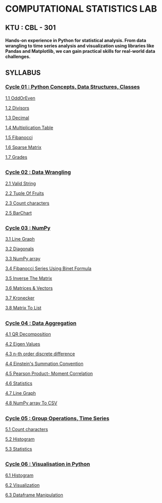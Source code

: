 # COMPUTATIONAL STATISTICS LAB

## KTU : CBL - 301

#### Hands-on experience in Python for statistical analysis. From data wrangling to time series analysis and visualization using libraries like Pandas and Matplotlib, we can gain practical skills for real-world data challenges.

## SYLLABUS

### [Cycle 01 : Python Concepts, Data Structures, Classes](./cycle1)

[1.1 OddOrEven](./cycle1/oddOrEven.py)

[1.2 Divisors](./cycle1/divisors.py)

[1.3 Decimal](./cycle1/diffBase.py)

[1.4 Multiplication Table](./cycle1/multiplicationTable.py)

[1.5 Fibanocci](./cycle1/fibanocci.py)

[1.6 Sparse Matrix](./cycle1/sparse.py)

[1.7 Grades](./cycle1/studGrades.py)

##

### [Cycle 02 : Data Wrangling](./cycle2)

[2.1 Valid String](./cycle2/string.py)

[2.2 Tuple Of Fruits](./cycle2/fruits.py)

[2.3 Count characters](./cycle2/count.py)

[2.5 BarChart](./cycle2/barchart.py)

##

### [Cycle 03 : NumPy](./cycle3)

[3.1 Line Graph](./cycle3/plot.py)

[3.2 Diagonals](./cycle3/diagonals.py)

[3.3 NumPy array](./cycle3/flattening.py)

[3.4 Fibanocci Series Using Binet Formula](./cycle3/Fibanocci.py)

[3.5 Inverse The Matrix](./cycle3/Inverse.py)

[3.6 Matrices & Vectors](./cycle3/Products.py)

[3.7 Kronecker](./cycle3/Kronecker.py)

[3.8 Matrix To List](./cycle3/matrixToList.py)

##

### [Cycle 04 : Data Aggregation](./cycle4)

[4.1 QR Decomposition](./cycle4/QRDecomposition.py)

[4.2 Eigen Values](./cycle4/Eigen.py)

[4.3 n-th order discrete difference](./cycle4/difference.py)

[4.4 Einstein's Summation Convention](./cycle4/Einstein.py)

[4.5 Pearson Product- Moment Correlation](./cycle4/correaltion.py)

[4.6 Statistics](./cycle4/statistics.py)

[4.7 Line Graph](./cycle4/lineGraph.py)

[4.8 NumPy array To CSV](./cycle4/array.py)

##

### [Cycle 05 : Group Operations, Time Series](./cycle5)

[5.1 Count characters](./cycle5/fileReading.py)

[5.2 Histogram](./cycle5/histogram.py)

[5.3 Statistics](./cycle5/statistics.py)

##

### [Cycle 06 : Visualisation in Python](./cycle6)

[6.1 Histogram](./cycle6/histogram.py)

[6.2 Visualization](./cycle6/charts.py)

[6.3 Dataframe Manipulation](./cycle6/dataFrame.py)
